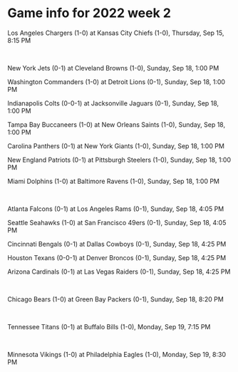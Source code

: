 # Game info for 2022 week 2

Los Angeles Chargers (1-0) at Kansas City Chiefs (1-0), Thursday, Sep 15, 8:15 PM


<br/>

New York Jets (0-1) at Cleveland Browns (1-0), Sunday, Sep 18, 1:00 PM

Washington Commanders (1-0) at Detroit Lions (0-1), Sunday, Sep 18, 1:00 PM

Indianapolis Colts (0-0-1) at Jacksonville Jaguars (0-1), Sunday, Sep 18, 1:00 PM

Tampa Bay Buccaneers (1-0) at New Orleans Saints (1-0), Sunday, Sep 18, 1:00 PM

Carolina Panthers (0-1) at New York Giants (1-0), Sunday, Sep 18, 1:00 PM

New England Patriots (0-1) at Pittsburgh Steelers (1-0), Sunday, Sep 18, 1:00 PM

Miami Dolphins (1-0) at Baltimore Ravens (1-0), Sunday, Sep 18, 1:00 PM


<br/>

Atlanta Falcons (0-1) at Los Angeles Rams (0-1), Sunday, Sep 18, 4:05 PM

Seattle Seahawks (1-0) at San Francisco 49ers (0-1), Sunday, Sep 18, 4:05 PM

Cincinnati Bengals (0-1) at Dallas Cowboys (0-1), Sunday, Sep 18, 4:25 PM

Houston Texans (0-0-1) at Denver Broncos (0-1), Sunday, Sep 18, 4:25 PM

Arizona Cardinals (0-1) at Las Vegas Raiders (0-1), Sunday, Sep 18, 4:25 PM


<br/>

Chicago Bears (1-0) at Green Bay Packers (0-1), Sunday, Sep 18, 8:20 PM


<br/>

Tennessee Titans (0-1) at Buffalo Bills (1-0), Monday, Sep 19, 7:15 PM


<br/>

Minnesota Vikings (1-0) at Philadelphia Eagles (1-0), Monday, Sep 19, 8:30 PM

